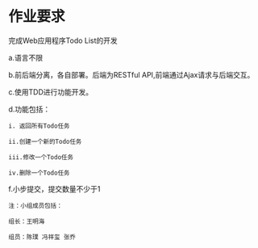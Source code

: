 # 作业要求

完成Web应用程序Todo List的开发

a.语言不限

b.前后端分离，各自部署。后端为RESTful API,前端通过Ajax请求与后端交互。

c.使用TDD进行功能开发。

d.功能包括：

    i. 返回所有Todo任务
  
    ii.创建一个新的Todo任务
  
    iii.修改一个Todo任务
  
    iv.删除一个Todo任务



f.小步提交，提交数量不少于1

    注：小组成员包括：
  
    组长：王明海
    
    组员：陈璞 冯祥玺 张乔
